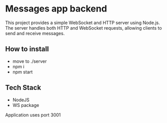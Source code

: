 # Messages app backend

This project provides a simple WebSocket and HTTP server using Node.js. The server handles both HTTP and WebSocket requests, allowing clients to send and receive messages.

## How to install

- move to ./server
- npm i
- npm start

## Tech Stack

- NodeJS
- WS package

Application uses port 3001
